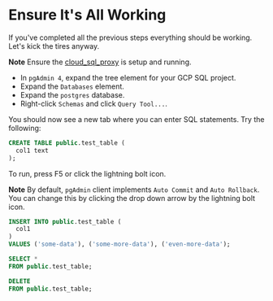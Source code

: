 # Ensure It's All Working
If you've completed all the previous steps everything should be working.  Let's kick the tires anyway.

**Note** Ensure the [cloud_sql_proxy](08-setup-cloud-sql-proxy.md) is setup and running.

- In `pgAdmin 4`, expand the tree element for your GCP SQL project.
- Expand the `Databases` element.
- Expand the `postgres` database.
- Right-click `Schemas` and click `Query Tool...`.

You should now see a new tab where you can enter SQL statements.  Try the following:

```sql
CREATE TABLE public.test_table (
  col1 text
);
```

To run, press F5 or click the lightning bolt icon.

**Note** By default, `pgAdmin` client implements `Auto Commit` and `Auto Rollback`.  You can change this by clicking the drop down arrow by the lightning bolt icon.

```sql
INSERT INTO public.test_table (
  col1
)
VALUES ('some-data'), ('some-more-data'), ('even-more-data');
```

```sql
SELECT *
FROM public.test_table;
```

```sql
DELETE
FROM public.test_table;
```
